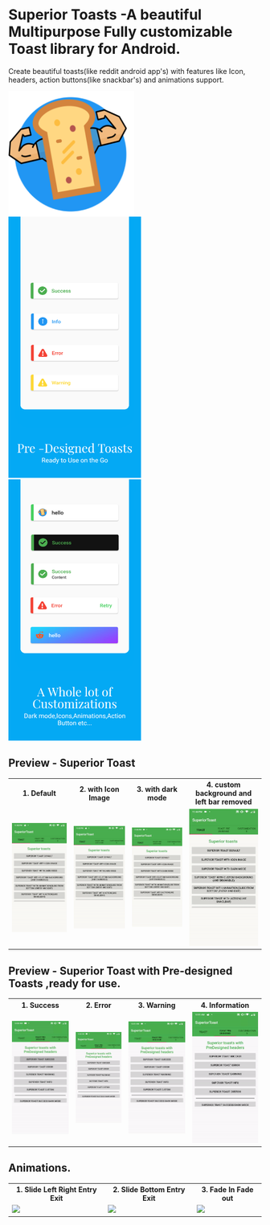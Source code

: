 # Superior Toasts -A beautiful Multipurpose Fully customizable Toast library for Android.
Create beautiful toasts(like reddit android app's) with features like Icon, headers, action buttons(like snackbar's) and animations support.

<p float="left">
  <img align="top" src="https://raw.githubusercontent.com/shubh420/Superior-Toasts/shubh420-image-resources-update/Image%20Resources/iconpng.png" width="250" height="250" />            
  <img src="https://github.com/shubh420/Superior-Toasts/blob/shubh420-image-resources-update/Image%20Resources/22.png?raw=true"
        width="264" height="520" />            
  <img src="https://github.com/shubh420/Superior-Toasts/blob/shubh420-image-resources-update/Image%20Resources/44.png?raw=true"
        width="264" height="520" /> 
</p>

## 
## Preview - Superior Toast 

<table style="width:100%">
  <tr>
    <th>1. Default </th>
    <th>2. with Icon Image</th> 
    <th>3. with dark mode </th>
    <th>4. custom background and left bar removed</th> 
  </tr>
  <tr>
    <td><img src = "https://github.com/shubh420/Superior-Toasts/blob/shubh420-image-resources-update/Image%20Resources/1gif.gif?raw=true"/></td> 
    <td><img src = "https://github.com/shubh420/Superior-Toasts/blob/shubh420-image-resources-update/Image%20Resources/2gif.gif?raw=true"/></td>
    <td><img src = "https://github.com/shubh420/Superior-Toasts/blob/shubh420-image-resources-update/Image%20Resources/3gif.gif?raw=true"/></td> 
    <td><img src = "https://github.com/shubh420/Superior-Toasts/blob/shubh420-image-resources-update/Image%20Resources/4gif.gif?raw=true"/></td> 
   
  </tr>
</table>


## Preview - Superior Toast with Pre-designed Toasts ,ready for use.

<table style="width:100%">
  <tr>
    <th>1. Success </th>
    <th>2. Error </th> 
    <th>3. Warning </th>
    <th>4. Information</th> 
  </tr>
  <tr>
    <td><img src = "https://github.com/shubh420/Superior-Toasts/blob/shubh420-image-resources-update/Image%20Resources/11gif.gif?raw=true"/></td> 
    <td><img src = "https://github.com/shubh420/Superior-Toasts/blob/shubh420-image-resources-update/Image%20Resources/22gif.gif?raw=true"/></td>
    <td><img src = "https://github.com/shubh420/Superior-Toasts/blob/shubh420-image-resources-update/Image%20Resources/33gif.gif?raw=true"/></td> 
    <td><img src = "https://github.com/shubh420/Superior-Toasts/blob/shubh420-image-resources-update/Image%20Resources/44gif.gif?raw=true"/></td> 
   
  </tr>
</table>


## Animations.

<table style="width:100%">
  <tr>
    <th>1. Slide Left Right Entry Exit  </th>
    <th>2. Slide Bottom Entry Exit </th> 
    <th>3. Fade In Fade out </th>
  </tr>
  <tr>
    <td><img src = "https://github.com/shubh420/Superior-Toasts/blob/shubh420-image-resources-update/Image%20Resources/111gif.gif?raw=true"/></td> 
    <td><img src = "https://github.com/shubh420/Superior-Toasts/blob/shubh420-image-resources-update/Image%20Resources/223gif.gif?raw=true"/></td>
    <td><img src = "https://github.com/shubh420/Superior-Toasts/blob/shubh420-image-resources-update/Image%20Resources/333gif.gif?raw=true"/></td> 
  </tr>
</table>




